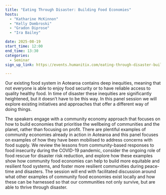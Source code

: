 ```yaml
---
title: "Eating Through Disaster: Building Food Economies"
hosts:
  - "Katharine McKinnon"
  - "Kelly Dombroski"
  - "Gradon Diprose"
  - "Ira Bailey"

date: 2025-08-19
start_time: 12:00
end_time: 13:30
categories:
  - Seminar
sign_up_link: https://events.humanitix.com/eating-through-disaster-building-food-economies

---
```


Our existing food system in Aotearoa contains deep inequities, meaning that not everyone is able to enjoy food security or to have reliable access to quality healthy food. In time of disaster these inequities are significantly heightened, but it doesn’t have to be this way. In this panel session we will explore existing initiatives and approaches that offer a different way of doing things.

The speakers engage with a community economy approach that focuses on how to build economies that prioritise the wellbeing of communities and the planet, rather than focusing on profit. There are plentiful examples of community economies already in action in Aotearoa and this panel focuses on examples of how they have been mobilised to address concerns with food supply. We review the lessons from community-based responses to food insecurity during the COVID-19 pandemic, consider the ongoing role of food rescue for disaster risk reduction, and explore how these examples show how community food economies can help to build more equitable and resilient food systems, and foster more resilient communities during peace-time and disasters. The session will end with facilitated discussion around what other examples of community food economies exist locally and how these can be harnessed so that our communities not only survive, but are able to thrive through disaster.

